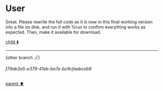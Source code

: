# User

Great. Please rewrite the full code as it is now in this final working version into a file on disk, and run it with %run to confirm everything works as expected. Then, make it available for download.

[child ⬇️](#f79ab3a5-e379-41eb-ba7e-bc9cfaabceb9)

---

(other branch ⎇)
###### f79ab3a5-e379-41eb-ba7e-bc9cfaabceb9
[parent ⬆️](#aaa2e349-7d73-4e11-b8a8-803500ad7f8e)
